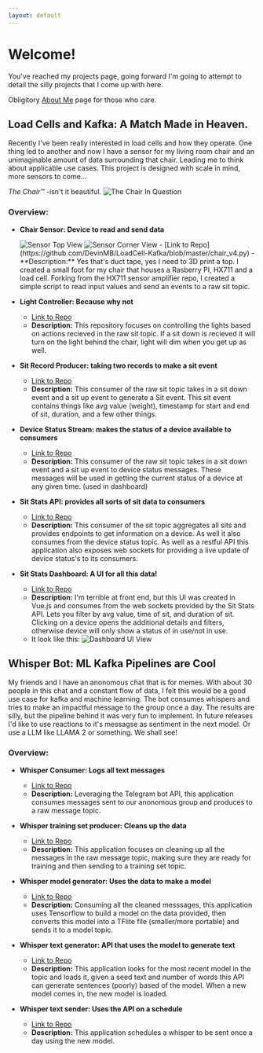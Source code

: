 ```yaml
---
layout: default
---
```


<!-- Text can be **bold**, _italic_, or ~~strikethrough~~. -->

# Welcome!

You've reached my projects page, going forward I'm going to attempt to detail the silly projects that I come up with here. 

Obligitory [About Me](./about-me.html) page for those who care.


## Load Cells and Kafka: A Match Made in Heaven. 

Recently I've been really interested in load cells and how they operate. One thing led to another and now I have a sensor for my living room chair and an unimaginable amount of data surrounding that chair.
Leading me to think about applicable use cases. This project is designed with scale in mind, more sensors to come...

_The Chair™️_ -isn't it beautiful.
<img src="./assets/pictures/chair.png" alt="The Chair In Question" class="custom-img-size" />



### Overview:

- **Chair Sensor: Device to read and send data**

  <img src="./assets/pictures/chair_sensor_top_view.png" alt="Sensor Top View" class="custom-img-size" />
  <img src="./assets/pictures/chair_sensor_corner_view.png" alt="Sensor Corner View" class="custom-img-size" />
  - [Link to Repo](https://github.com/DevinMB/LoadCell-Kafka/blob/master/chair_v4.py)
  - **Description:** Yes that's duct tape, yes I need to 3D print a top. I created a small foot for my chair that houses a Rasberry PI, HX711 and a load cell. Forking from the HX711 sensor amplifier repo, I created a simple script to read input values and send an events to a raw sit topic. 

- **Light Controller: Because why not**
  - [Link to Repo](https://github.com/DevinMB/sit-light-controller)
  - **Description:** This repository focuses on controlling the lights based on actions recieved in the raw sit topic. If a sit down is recieved it will turn on the light behind the chair, light will dim when you get up as well. 

- **Sit Record Producer: taking two records to make a sit event**
  - [Link to Repo](https://github.com/DevinMB/LoadCell-Kafka/blob/master/kafka_sit_producer_v2.py)
  - **Description:** This consumer of the raw sit topic takes in a sit down event and a sit up event to generate a Sit event. This sit event contains things like avg value (weight), timestamp for start and end of sit, duration, and a few other things. 

- **Device Status Stream: makes the status of a device available to consumers**
  - [Link to Repo](https://github.com/DevinMB/device-status-stream)
  - **Description:** This consumer of the raw sit topic takes in a sit down event and a sit up event to device status messages. These messages will be used in getting the current status of a device at any given time. (used in dashboard)

- **Sit Stats API: provides all sorts of sit data to consumers**
  - [Link to Repo](https://github.com/DevinMB/sit-stats-api)
  - **Description:** This consumer of the sit topic aggregates all sits and provides endpoints to get information on a device. As well it also consumes from the device status topic. As well as a restful API this application also exposes web sockets for providing a live update of device status's to its consumers.

- **Sit Stats Dashboard: A UI for all this data!**
  - [Link to Repo](https://github.com/DevinMB/sit-stats-dashboard)
  - **Description:** I'm terrible at front end, but this UI was created in Vue.js and consumes from the web sockets provided by the Sit Stats API. Lets you filter by avg value, time of sit, and duration of sit. Clicking on a device opens the additional details and filters, otherwise device will only show a status of in use/not in use. 
  - It look like this:
    <img src="./assets/pictures/device_dashboard.png" alt="Dashboard UI View" class="custom-img-size" />








## Whisper Bot: ML Kafka Pipelines are Cool

My friends and I have an anonomous chat that is for memes. With about 30 people in this chat and a constant flow of data, I felt this would be a good use case for kafka and machine learning. 
The bot consumes whispers and tries to make an impactful message to the group once a day. The results are silly, but the pipeline behind it was very fun to implement.
In future releases I'd like to use reactions to it's messagse as sentiment in the next model. Or use a LLM like LLAMA 2 or something. We shall see!

### Overview:

- **Whisper Consumer: Logs all text messages**
  - [Link to Repo](https://github.com/DevinMB/whisper-consumer)
  - **Description:** Leveraging the Telegram bot API, this application consumes messages sent to our anonomous group and produces to a raw message topic.

- **Whisper training set producer: Cleans up the data**
  - [Link to Repo](https://github.com/DevinMB/whisper-text-training-set-producer)
  - **Description:** This application focuses on cleaning up all the messages in the raw message topic, making sure they are ready for training and then sending to a training set topic.

- **Whisper model generator: Uses the data to make a model**
  - [Link to Repo](https://github.com/DevinMB/whisper-text-trainer)
  - **Description:** Consuming all the cleaned messsages, this application uses Tensorflow to build a model on the data provided, then converts this model into a TFlite file (smaller/more portable) and sends it to a model topic. 

- **Whisper text generator: API that uses the model to generate text**
  - [Link to Repo](https://github.com/DevinMB/whisper-text-generator)
  - **Description:** This application looks for the most recent model in the topic and loads it, given a seed text and number of words this API can generate sentences (poorly) based of the model. When a new model comes in, the new model is loaded.

- **Whisper text sender: Uses the API on a schedule**
  - [Link to Repo](https://github.com/DevinMB/whisper-text-send-bot/tree/main)
  - **Description:** This application schedules a whisper to be sent once a day using the new model.

